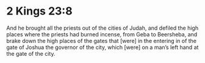 # 2 Kings 23:8

And he brought all the priests out of the cities of Judah, and defiled the high places where the priests had burned incense, from Geba to Beersheba, and brake down the high places of the gates that [were] in the entering in of the gate of Joshua the governor of the city, which [were] on a man’s left hand at the gate of the city.